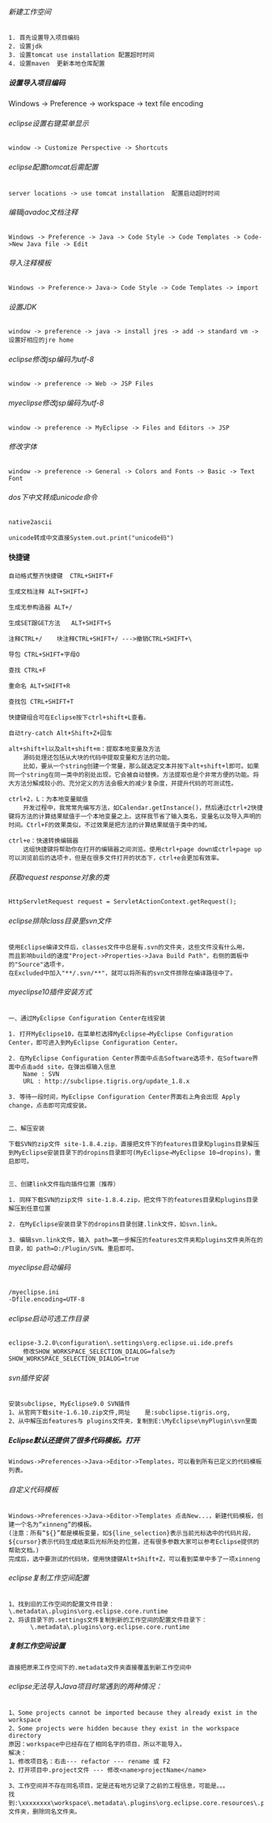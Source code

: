 ###### 新建工作空间
    1. 首先设置导入项目编码
    2. 设置jdk
    3. 设置tomcat use installation 配置超时时间 
    4. 设置maven  更新本地仓库配置

##### 设置导入项目编码
 Windows -> Preference -> workspace -> text file encoding

###### eclipse设置右键菜单显示
    window -> Customize Perspective -> Shortcuts

###### eclipse配置tomcat后需配置 
    server locations -> use tomcat installation  配置启动超时时间

###### 编辑javadoc文档注释
    Windows -> Preference -> Java -> Code Style -> Code Templates -> Code->New Java file -> Edit 

###### 导入注释模板
    Windows -> Preference-> Java-> Code Style -> Code Templates -> import

###### 设置JDK
    window -> preference -> java -> install jres -> add -> standard vm -> 设置好相应的jre home

###### eclipse修改jsp编码为utf-8
    window -> preference -> Web -> JSP Files 

###### myeclipse修改jsp编码为utf-8
    window -> preference -> MyEclipse -> Files and Editors -> JSP

###### 修改字体
    window -> preference -> General -> Colors and Fonts -> Basic -> Text Font


###### dos下中文转成unicode命令
    native2ascii
    
    unicode转成中文直接System.out.print("unicode码")

#### 快捷键
    自动格式整齐快捷键  CTRL+SHIFT+F
    
    生成文档注释 ALT+SHIFT+J
    
    生成无参构造器 ALT+/
    
    生成SET跟GET方法   ALT+SHIFT+S 
    
    注释CTRL+/	块注释CTRL+SHIFT+/ --->撤销CTRL+SHIFT+\
    
    导包 CTRL+SHIFT+字母O
    
    查找 CTRL+F
    
    重命名 ALT+SHIFT+R
    
    查找包 CTRL+SHIFT+T
    
    快捷键组合可在Eclipse按下ctrl+shift+L查看。
    
    自动try-catch Alt+Shift+Z+回车
    
    alt+shift+l以及alt+shift+m：提取本地变量及方法
        源码处理还包括从大块的代码中提取变量和方法的功能。
        比如，要从一个string创建一个常量，那么就选定文本并按下alt+shift+l即可。如果同一个string在同一类中的别处出现，它会被自动替换。方法提取也是个非常方便的功能。将大方法分解成较小的、充分定义的方法会极大的减少复杂度，并提升代码的可测试性。
    
    ctrl+2，L：为本地变量赋值
        开发过程中，我常常先编写方法，如Calendar.getInstance()，然后通过ctrl+2快捷键将方法的计算结果赋值于一个本地变量之上。这样我节省了输入类名，变量名以及导入声明的时间。Ctrl+F的效果类似，不过效果是把方法的计算结果赋值于类中的域。
    
    ctrl+e：快速转换编辑器
        这组快捷键将帮助你在打开的编辑器之间浏览。使用ctrl+page down或ctrl+page up可以浏览前后的选项卡，但是在很多文件打开的状态下，ctrl+e会更加有效率。


###### 获取request response对象的类	

```
HttpServletRequest request = ServletActionContext.getRequest();
```


###### eclipse排除class目录里svn文件
    使用Eclipse编译文件后，classes文件中总是有.svn的文件夹，这些文件没有什么用，
	而且影响build的速度"Project->Properties->Java Build Path"，右侧的面板中的"Source"选项卡，
	在Excluded中加入"**/.svn/**"，就可以将所有的svn文件排除在编译路径中了。 


###### myeclipse10插件安装方式
	一、通过MyEclipse Configuration Center在线安装

	1. 打开MyEclipse10，在菜单栏选择MyEclipse→MyEclipse Configuration Center，即可进入到MyEclipse Configuration Center。

	2. 在MyEclipse Configuration Center界面中点击Software选项卡，在Software界面中点击add site，在弹出框输入信息
		Name : SVN
		URL : http://subclipse.tigris.org/update_1.8.x

	3. 等待一段时间，MyEclipse Configuration Center界面右上角会出现 Apply change，点击即可完成安装。

 
	二、解压安装

	下载SVN的zip文件 site-1.8.4.zip，直接把文件下的features目录和plugins目录解压到MyEclipse安装目录下的dropins目录即可(MyEclipse→MyEclipse 10→dropins)，重启即可。
 

	三、创建link文件指向插件位置（推荐）

	1. 同样下载SVN的zip文件 site-1.8.4.zip，把文件下的features目录和plugins目录解压到任意位置

	2. 在MyEclipse安装目录下的dropins目录创建.link文件，如svn.link。

	3. 编辑svn.link文件，输入 path=第一步解压的features文件夹和plugins文件夹所在的目录，如 path=D:/Plugin/SVN。重启即可。

###### myeclipse启动编码
	/myeclipse.ini
	-Dfile.encoding=UTF-8

###### eclipse启动可选工作目录
	eclipse-3.2.0\configuration\.settings\org.eclipse.ui.ide.prefs
		修改SHOW_WORKSPACE_SELECTION_DIALOG=false为SHOW_WORKSPACE_SELECTION_DIALOG=true
		
###### svn插件安装
    安装subclipse, MyEclipse9.0 SVN插件
    1、从官网下载site-1.6.10.zip文件,网址    是:subclipse.tigris.org,
    2、从中解压出features与 plugins文件夹，复制到E:\MyEclipse\myPlugin\svn里面
    
##### Eclipse默认还提供了很多代码模板。打开 
	Windows->Preferences->Java->Editor->Templates，可以看到所有已定义的代码模板列表。
	
###### 自定义代码模板
	Windows->Preferences->Java->Editor->Templates 点击New...，新建代码模板，创建一个名为“xinneng“的模板。
	(注意：所有“${}”都是模板变量，如${line_selection}表示当前光标选中的代码片段，${cursor}表示代码生成结束后光标所处的位置，还有很多参数大家可以参考Eclipse提供的帮助文档。)
	完成后，选中要测试的代码块，使用快捷键Alt+Shift+Z，可以看到菜单中多了一项xinneng
    
###### eclipse复制工作空间配置

	1、找到旧的工作空间的配置文件目录：\.metadata\.plugins\org.eclipse.core.runtime
	2、将该目录下的.settings文件复制到新的工作空间的配置文件目录下：
	      \.metadata\.plugins\org.eclipse.core.runtime

##### 复制工作空间设置
    直接把原来工作空间下的.metadata文件夹直接覆盖到新工作空间中

###### eclipse无法导入Java项目时常遇到的两种情况：
	1、Some projects cannot be imported because they already exist in the workspace
	2、Some projects were hidden because they exist in the workspace directory
	原因：workspace中已经存在了相同名字的项目，所以不能导入。
	解决：
	1、修改项目名：右击--- refactor --- rename 或 F2
	2、打开项目中.project文件 --- 修改<name>projectName</name>

	3、工作空间并不存在同名项目，定是还有地方记录了之前的工程信息，可能是。。。
	找到:\xxxxxxxx\workspace\.metadata\.plugins\org.eclipse.core.resources\.projects 文件夹，删除同名文件夹。